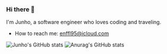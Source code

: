 ### Hi there 👋

I'm Junho, a software engineer who loves coding and traveling.
- How to reach me: enffl95@icloud.com


![Junho's GitHub stats](https://github-readme-stats.vercel.app/api?username=JunhoYoon95&show_icons=true&theme=dark&count_private=true)
![Anurag's GitHub stats](https://github-readme-stats.vercel.app/api?username=JunhoYoon95&count_private=true)

